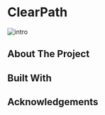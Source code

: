 # ClearPath

![intro](https://github.com/user-attachments/assets/fccc3d09-be4c-40ef-92f1-c6251dc480d1)

## About The Project

## Built With 

## Acknowledgements 

<!-- MARKDOWN LINKS & IMAGES -->
